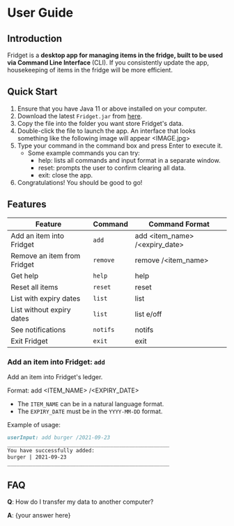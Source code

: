 # User Guide

## Introduction

Fridget is a <strong> desktop app for managing items in the fridge, built to be used via Command Line Interface </strong> (CLI). If you consistently update the app, housekeeping of items in the fridge will be more efficient.


## Quick Start

1. Ensure that you have Java 11 or above installed on your computer.
2. Download the latest `Fridget.jar` from [here](https://github.com/AY2122S1-CS2113T-W12-4/tp).
3. Copy the file into the folder you want store Fridget's data.
4. Double-click the file to launch the app. An interface that looks something like the following image will appear
<IMAGE.jpg>
5. Type your command in the command box and press Enter to execute it.
   * Some example commands you can try:
       - help: lists all commands and input format in a separate window. 
       - reset: prompts the user to confirm clearing all data. 
       - exit: close the app.
6. Congratulations! You should be good to go!

## Features 

Feature | Command | Command Format |
-----------|----------|-----------------
Add an item into Fridget |`add` | add <item_name> /<expiry_date>
Remove an item from Fridget | `remove` | remove /<item_name>
Get help | `help` | help
Reset all items | `reset` | reset
List with expiry dates |`list` | list
List without expiry dates |`list` | list e/off
See notifications | `notifs` | notifs
Exit Fridget | `exit` | exit

### Add an item into Fridget: `add`
Add an item into Fridget's ledger.

Format: add <ITEM_NAME> /<EXPIRY_DATE>

* The `ITEM_NAME` can be in a natural language format.
* The `EXPIRY_DATE` must be in the `YYYY-MM-DD` format.  

Example of usage:

```markdown
userInput: add burger /2021-09-23
____________________________________________________
You have successfully added:
burger | 2021-09-23
____________________________________________________
```
## FAQ

**Q**: How do I transfer my data to another computer? 

**A**: {your answer here}